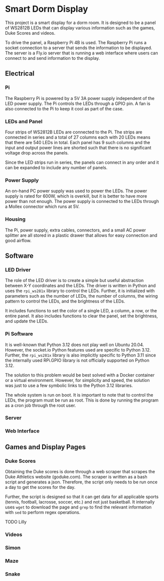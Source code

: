 # Smart Dorm Display

This project is a smart display for a dorm room. It is designed to be a panel of WS2812B LEDs that can display various information such as the games, Duke Scores and videos.

To drive the panel, a Raspberry Pi 4B is used. The Raspberry Pi runs a socket connection to a server that sends the information to be displayed. The server is a Fly.io server that is running a web interface where users can connect to and send information to the display.

## Electrical

### Pi

The Raspberry Pi is powered by a 5V 3A power supply independent of the LED power supply. The Pi controls the LEDs through a GPIO pin. A fan is also connected to the Pi to keep it cool as part of the case.

### LEDs and Panel

Four strips of WS2812B LEDs are connected to the Pi. The strips are connected in series and a total of 27 columns each with 20 LEDs means that there are 540 LEDs in total. Each panel has 9 such columns and the input and output power lines are shorted such that there is no significant voltage drop across the panels.

Since the LED strips run in series, the panels can connect in any order and it can be expanded to include any number of panels.

### Power Supply

An on-hand PC power supply was used to power the LEDs. The power supply is rated for 600W, which is overkill, but it is better to have more power than not enough. The power supply is connected to the LEDs through a Mollex connector which runs at 5V.

### Housing

The Pi, power supply, extra cables, connectors, and a small AC power splitter are all stored in a plastic drawer that allows for easy connection and good airflow.

## Software

### LED Driver

The role of the LED driver is to create a simple but useful abstraction between X-Y coordinates and the LEDs. The driver is written in Python and uses the `rpi_ws281x` library to control the LEDs. Further, it is initialized with parameters such as the number of LEDs, the number of columns, the wiring pattern to control the LEDs, and the brightness of the LEDs.

It includes functions to set the color of a single LED, a column, a row, or the entire panel. It also includes functions to clear the panel, set the brightness, and update the LEDs.

### Pi Software

It is well-known that Python 3.12 does not play well on Ubuntu 20.04. However, the socket.io Python features used are specific to Python 3.12. Further, the `rpi_ws281x` library is also implicitly specific to Python 3.11 since the internally used RPi.GPIO library is not officially supported on Python 3.12.

The solution to this problem would be best solved with a Docker container or a virtual environment. However, for simplicity and speed, the solution was just to use a few symbolic links to the Python 3.12 libraries.

The whole system is run on boot. It is important to note that to control the LEDs, the program must be run as root. This is done by running the program as a cron job through the root user.

### Server

### Web Interface

## Games and Display Pages

### Duke Scores

Obtaining the Duke scores is done through a web scraper that scrapes the Duke Athletics website (goduke.com). The scraper is written as a bash script and generates a json. Therefore, the script only needs to be run once a day to get the scores for the day.

Further, the script is designed so that it can get data for all applicable sports (tennis, football, lacrosse, soccer, etc.) and not just basketball. It internally uses `wget` to download the page and `grep` to find the relevant information with `sed` to perform regex operations.

TODO Lilly

### Videos

### Simon

### Maze

### Snake
